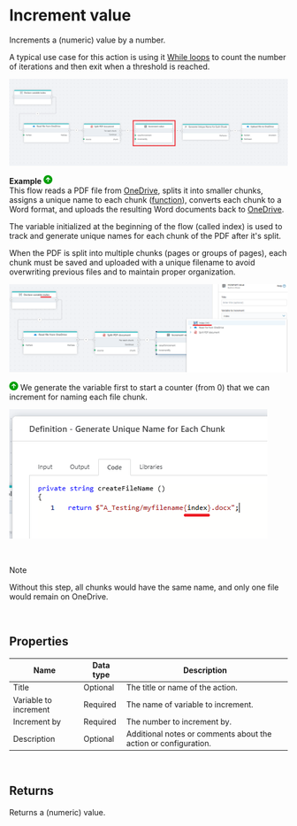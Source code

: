 # Increment value

Increments a (numeric) value by a number.

A typical use case for this action is using it [While loops](while.md) to count the number of iterations and then exit when a threshold is reached.

![image](../../../../images/flow/increment.png)

**Example** ![img](../../../../images/strz.jpg)  
This flow reads a PDF file from [OneDrive](../onedrive/read-file-from-onedrive-as-byte-array.md), splits it into smaller chunks, assigns a unique name to each chunk ([function](function.md)), converts each chunk to a Word format, and uploads the resulting Word documents back to [OneDrive](../onedrive/upload-file-to-onedrive.md).


The variable initialized at the beginning of the flow (called index) is used to track and generate unique names for each chunk of the PDF after it's split.

When the PDF is split into multiple chunks (pages or groups of pages), each chunk must be saved and uploaded with a unique filename to avoid overwriting previous files and to maintain proper organization.

![img](../../../../images/flow/increment2.png)

![img](../../../../images/strz.jpg) We generate the variable first to start a counter (from 0) that we can increment for naming each file chunk.
<br/>


![img](../../../../images/flow/increment3.png)


<br/>

> [!NOTE]
> Without this step, all chunks would have the same name, and only one file would remain on OneDrive.

<br/>

## Properties

| Name         | Data type       | Description                                       |
|--------------|-----------------|---------------------------------------------------|
| Title           | Optional | The title or name of the action.     |
| Variable to increment         | Required   | The name of variable to increment. |
| Increment by   | Required      | The number to increment by.   |
| Description   | Optional | Additional notes or comments about the action or configuration. |

<br/>

## Returns
Returns a (numeric) value.